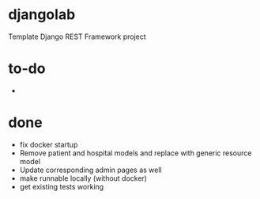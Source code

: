 # djangolab
Template Django REST Framework project

# to-do
- 

# done
- fix docker startup
- Remove patient and hospital models and replace with generic resource model
- Update corresponding admin pages as well
- make runnable locally (without docker)
- get existing tests working
